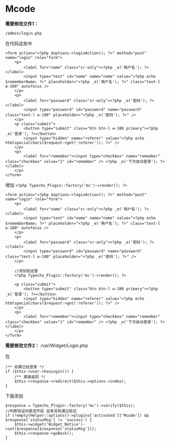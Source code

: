 # Mcode
**需要修改文件1：**

    /admin/login.php

在代码这些中

	<form action="<?php $options->loginAction(); ?>" method="post" name="login" role="form">
        <p>
        	<label for="name" class="sr-only"><?php _e('用户名'); ?></label>
        	<input type="text" id="name" name="name" value="<?php echo $rememberName; ?>" placeholder="<?php _e('用户名'); ?>" class="text-l w-100" autofocus />
        </p>
        <p>
        	<label for="password" class="sr-only"><?php _e('密码'); ?></label>
        	<input type="password" id="password" name="password" class="text-l w-100" placeholder="<?php _e('密码'); ?>" />
        </p>
        <p class="submit">
            <button type="submit" class="btn btn-l w-100 primary"><?php _e('登录'); ?></button>
        	<input type="hidden" name="referer" value="<?php echo htmlspecialchars($request->get('referer')); ?>" />
        </p>
        <p>
        	<label for="remember"><input type="checkbox" name="remember" class="checkbox" value="1" id="remember" /> <?php _e('下次自动登录'); ?></label>
        </p>
    </form>

增加 `<?php Typecho_Plugin::factory('mc')->render(); ?>`

	<form action="<?php $options->loginAction(); ?>" method="post" name="login" role="form">
        <p>
        	<label for="name" class="sr-only"><?php _e('用户名'); ?></label>
        	<input type="text" id="name" name="name" value="<?php echo $rememberName; ?>" placeholder="<?php _e('用户名'); ?>" class="text-l w-100" autofocus />
        </p>
        <p>
        	<label for="password" class="sr-only"><?php _e('密码'); ?></label>
        	<input type="password" id="password" name="password" class="text-l w-100" placeholder="<?php _e('密码'); ?>" />
        </p>

        //添加到这里
        <?php Typecho_Plugin::factory('mc')->render(); ?>

        <p class="submit">
            <button type="submit" class="btn btn-l w-100 primary"><?php _e('登录'); ?></button>
        	<input type="hidden" name="referer" value="<?php echo htmlspecialchars($request->get('referer')); ?>" />
        </p>
        <p>
        	<label for="remember"><input type="checkbox" name="remember" class="checkbox" value="1" id="remember" /> <?php _e('下次自动登录'); ?></label>
        </p>
    </form>


**需要修改文件2：**
/var/Widget/Login.php

在

    /** 如果已经登录 */
    if ($this->user->hasLogin()) {
        /** 直接返回 */
        $this->response->redirect($this->options->index);
    }

下面添加

    $response = Typecho_Plugin::factory('mc')->verify($this);
    //判断验证码是否开启 且有没有通过验证
    if (!empty(Helper::options()->plugins['activated']['Mcode']) && $response['statusMsg'] != 'success') {
        $this->widget('Widget_Notice')->set($response[$response['statusMsg']]);
        $this->response->goBack();
    }